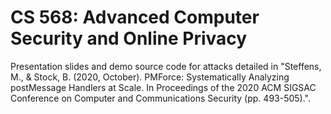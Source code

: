 CS 568: Advanced Computer Security and Online Privacy
=====================================================

Presentation slides and demo source code for attacks detailed in
"Steffens, M., & Stock, B. (2020, October). PMForce: Systematically Analyzing postMessage Handlers at Scale. In Proceedings of the 2020 ACM SIGSAC Conference on Computer and Communications Security (pp. 493-505).".
